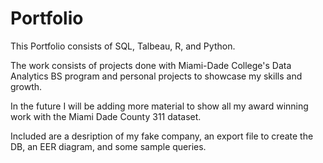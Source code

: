 # Portfolio
This Portfolio consists of SQL, Talbeau, R, and Python.

The work consists of projects done with Miami-Dade College's Data Analytics BS program and personal projects to showcase my skills and growth.

In the future I will be adding more material to show all my award winning work with the Miami Dade County 311 dataset.

Included are a desription of my fake company, an export file to create the DB, an EER diagram, and some sample queries.
